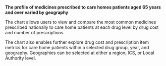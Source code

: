 __The profile of medicines prescribed to care homes patients aged 65 years and over varied by geography__

The chart allows users to view and compare the most common medicines prescribed nationally to care home patients at each drug level by drug cost and number of prescriptions.

The chart also enables further explore drug cost and prescription item metrics for care home patients within a selected drug group, year, and geography. Geographies can be selected at either a region, ICS, or Local Authority level.
